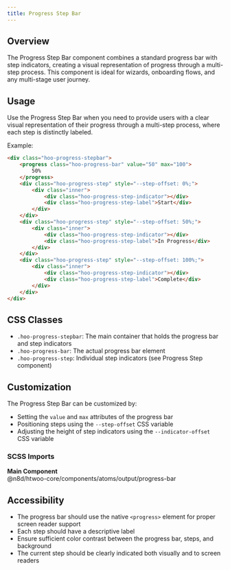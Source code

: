 ```yaml
---
title: Progress Step Bar
---
```


## Overview
The Progress Step Bar component combines a standard progress bar with step indicators, creating a visual representation of progress through a multi-step process. This component is ideal for wizards, onboarding flows, and any multi-stage user journey.

## Usage
Use the Progress Step Bar when you need to provide users with a clear visual representation of their progress through a multi-step process, where each step is distinctly labeled.

Example:
```html
<div class="hoo-progress-stepbar">
    <progress class="hoo-progress-bar" value="50" max="100">
        50%
    </progress>
    <div class="hoo-progress-step" style="--step-offset: 0%;">
        <div class="inner">
            <div class="hoo-progress-step-indicator"></div>
            <div class="hoo-progress-step-label">Start</div>
        </div>
    </div>
    <div class="hoo-progress-step" style="--step-offset: 50%;">
        <div class="inner">
            <div class="hoo-progress-step-indicator"></div>
            <div class="hoo-progress-step-label">In Progress</div>
        </div>
    </div>
    <div class="hoo-progress-step" style="--step-offset: 100%;">
        <div class="inner">
            <div class="hoo-progress-step-indicator"></div>
            <div class="hoo-progress-step-label">Complete</div>
        </div>
    </div>
</div>
```

## CSS Classes

- `.hoo-progress-stepbar`: The main container that holds the progress bar and step indicators
- `.hoo-progress-bar`: The actual progress bar element
- `.hoo-progress-step`: Individual step indicators (see Progress Step component)

## Customization

The Progress Step Bar can be customized by:
- Setting the `value` and `max` attributes of the progress bar
- Positioning steps using the `--step-offset` CSS variable
- Adjusting the height of step indicators using the `--indicator-offset` CSS variable

### SCSS Imports

**Main Component**\
@n8d/htwoo-core/components/atoms/output/progress-bar

## Accessibility

- The progress bar should use the native `<progress>` element for proper screen reader support
- Each step should have a descriptive label
- Ensure sufficient color contrast between the progress bar, steps, and background
- The current step should be clearly indicated both visually and to screen readers
